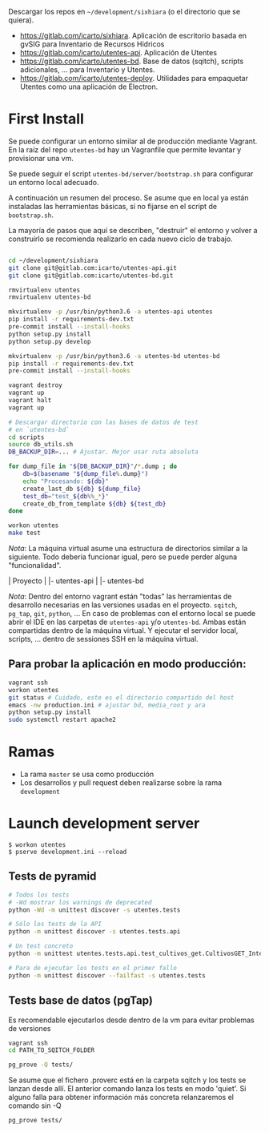 Descargar los repos en `~/development/sixhiara` (o el directorio que se quiera).

-   https://gitlab.com/icarto/sixhiara. Aplicación de escritorio basada en gvSIG para Inventario de Recursos Hídricos
-   https://gitlab.com/icarto/utentes-api. Aplicación de Utentes
-   https://gitlab.com/icarto/utentes-bd. Base de datos (sqitch), scripts adicionales, ... para Inventario y Utentes.
-   https://gitlab.com/icarto/utentes-deploy. Utilidades para empaquetar Utentes como una aplicación de Electron.

# First Install

Se puede configurar un entorno similar al de producción mediante Vagrant. En la raíz del repo `utentes-bd` hay un Vagranfile que permite levantar y provisionar una vm.

Se puede seguir el script `utentes-bd/server/bootstrap.sh` para configurar un entorno local adecuado.

A continuación un resumen del proceso. Se asume que en local ya están instaladas las herramientas básicas, si no fijarse en el script de `bootstrap.sh`.

La mayoría de pasos que aquí se describen, "destruir" el entorno y volver a construirlo se recomienda realizarlo en cada nuevo ciclo de trabajo.

```bash

cd ~/development/sixhiara
git clone git@gitlab.com:icarto/utentes-api.git
git clone git@gitlab.com:icarto/utentes-bd.git

rmvirtualenv utentes
rmvirtualenv utentes-bd

mkvirtualenv -p /usr/bin/python3.6 -a utentes-api utentes
pip install -r requirements-dev.txt
pre-commit install --install-hooks
python setup.py install
python setup.py develop

mkvirtualenv -p /usr/bin/python3.6 -a utentes-bd utentes-bd
pip install -r requirements-dev.txt
pre-commit install --install-hooks

vagrant destroy
vagrant up
vagrant halt
vagrant up

# Descargar directorio con las bases de datos de test
# en `utentes-bd`
cd scripts
source db_utils.sh
DB_BACKUP_DIR=... # Ajustar. Mejor usar ruta absoluta

for dump_file in "${DB_BACKUP_DIR}"/*.dump ; do
    db=$(basename "${dump_file%.dump}")
    echo "Procesando: ${db}"
    create_last_db ${db} ${dump_file}
    test_db="test_${db%%_*}"
    create_db_from_template ${db} ${test_db}
done

workon utentes
make test
```

_Nota_: La máquina virtual asume una estructura de directorios similar a la siguiente. Todo debería funcionar igual, pero se puede perder alguna "funcionalidad".

| Proyecto
| |- utentes-api
| |- utentes-bd

_Nota_: Dentro del entorno vagrant están "todas" las herramientas de desarrollo necesarias en las versiones usadas en el proyecto. `sqitch`, `pg_tap`, `git`, `python`, ... En caso de problemas con el entorno local se puede abrir el IDE en las carpetas de `utentes-api` y/o `utentes-bd`. Ambas están compartidas dentro de la máquina virtual. Y ejecutar el servidor local, scripts, ... dentro de sessiones SSH en la máquina virtual.

## Para probar la aplicación en modo producción:

```bash
vagrant ssh
workon utentes
git status # Cuidado, este es el directorio compartido del host
emacs -nw production.ini # ajustar bd, media_root y ara
python setup.py install
sudo systemctl restart apache2
```

# Ramas

-   La rama `master` se usa como producción
-   Los desarrollos y pull request deben realizarse sobre la rama `development`

# Launch development server

    $ workon utentes
    $ pserve development.ini --reload

## Tests de pyramid

```bash
# Todos los tests
# -Wd mostrar los warnings de deprecated
python -Wd -m unittest discover -s utentes.tests

# Sólo los tests de la API
python -m unittest discover -s utentes.tests.api

# Un test concreto
python -m unittest utentes.tests.api.test_cultivos_get.CultivosGET_IntegrationTests.test_cultivo_get_length

# Para de ejecutar los tests en el primer fallo
python -m unittest discover --failfast -s utentes.tests
```

## Tests base de datos (pgTap)

Es recomendable ejecutarlos desde dentro de la vm para evitar problemas de versiones

```bash
vagrant ssh
cd PATH_TO_SQITCH_FOLDER
```

```bash
pg_prove -Q tests/
```

Se asume que el fichero .proverc está en la carpeta sqitch y los tests se lanzan desde allí.
El anterior comando lanza los tests en modo 'quiet'. Si alguno falla para obtener información más concreta relanzaremos el comando sin -Q

```
pg_prove tests/
```
